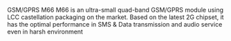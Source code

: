 GSM/GPRS M66
M66 is an ultra-small quad-band GSM/GPRS module using LCC castellation packaging on the market. Based on the latest 2G chipset, it has the optimal performance in SMS & Data transmission and audio service even in harsh environment